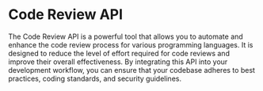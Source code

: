 # Code Review API

The Code Review API is a powerful tool that allows you to automate and enhance the code review process for various programming languages. It is designed to reduce the level of effort required for code reviews and improve their overall effectiveness. By integrating this API into your development workflow, you can ensure that your codebase adheres to best practices, coding standards, and security guidelines.
